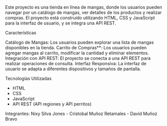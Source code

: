 Este proyecto es una tienda en línea de mangas, donde los usuarios pueden navegar por un catálogo de mangas, ver detalles de los productos y realizar compras. El proyecto está construido utilizando HTML, CSS y JavaScript para la interfaz de usuario, y se integra una API REST.

Características

Catálogo de Mangas: Los usuarios pueden explorar una lista de mangas disponibles en la tienda.
Carrito de Compras**: Los usuarios pueden agregar mangas al carrito, modificar la cantidad y eliminar elementos.
Integración con API REST: El proyecto se conecta a una API REST para realizar operaciones de consulta.
Interfaz Responsiva: La interfaz de usuario se adapta a diferentes dispositivos y tamaños de pantalla.

Tecnologías Utilizadas

- HTML
- CSS
- JavaScript
- API REST (API regiones y API perritos)

Integrantes: Nixy Silva Jones - Cristobal Muñoz Retamales - David Muñoz Bravo
